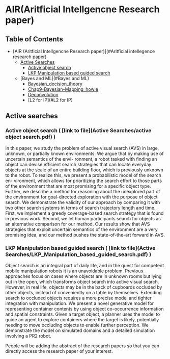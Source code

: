 # AIR(Aritficial Intellgencne Research paper)

## Table of Contents
- [AIR (Aritficial Intellgencne Research paper)](#Aritficial intellegence research paper)
    - [Active Searches](#Active_searches)
        - [Active object search](#Active_object_search)
        - [LKP Manipulation based guided search](#LKP_Manipulation_based_guided_search)
    - [Bayes and ML](#Bayes and ML)
        - [Bayesian_decision_theory](#Bayesian_decision_theory)
        - [Chap9-Bayesian-Mapping_howie](#Chap9-Bayesian-Mapping_howie)
        - [Deconvolution](#Deconvolution)
        - [L2 for IP](#L2 for IP)


## <a name="Active_searches"></a> Active searches
### <a name=""></a>  Active object search ( [**link to file**](Active Searches/active object search.pdf) )
In this paper, we study the problem of active visual search (AVS) in large, unknown, or partially known environments.
We argue that by making use of uncertain semantics of the envi- ronment, a robot tasked with finding an object can devise
efficient search strategies that can locate everyday objects at the scale of an entire building floor, which is previously
unknown to the robot. To realize this, we present a probabilistic model of the search en- vironment, which allows for
prioritizing the search effort to those parts of the environment that are most promising for a specific object type. Further,
we describe a method for reasoning about the unexplored part of the environment for goal-directed exploration with
the purpose of object search. We demonstrate the validity of our approach by comparing it with two other search systems
in terms of search trajectory length and time. First, we implement a greedy coverage-based search strategy that is found
in previous work. Second, we let human participants search for objects as an alternative comparison for our method.
Our results show that AVS strategies that exploit uncertain semantics of the environment are a very promising idea,
and our method pushes the state-of-the-art forward in AVS.

### <a name="LKP_Manipulation_based_guided_search"></a> LKP Manipulation based guided search ( [**link to file**](Active Searches/LKP_Manipulation_based_guided_search.pdf) )
Object search is an integral part of daily life, and in the quest for competent mobile manipulation robots it is an unavoidable problem. Previous approaches focus on cases where objects are in unknown rooms but lying out in the open, which transforms object search into active visual search. However, in real life, objects may be in the back of cupboards occluded by other objects, instead of conveniently on a table by themselves. Extending search to occluded objects requires a more precise model and tighter integration with manipulation. We present a novel generative model for representing container contents by using object co-occurrence information and spatial constraints. Given a target object, a planner uses the model to guide an agent to explore containers where the target is likely, potentially needing to move occluding objects to enable further perception. We demonstrate the model on simulated domains and a detailed simulation involving a PR2 robot.

People will be adding the abstract of the research papers so that you can directly access the research paper of your interest.
